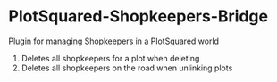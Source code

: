 # PlotSquared-Shopkeepers-Bridge

Plugin for managing Shopkeepers in a PlotSquared world

1. Deletes all shopkeepers for a plot when deleting
2. Deletes all shopkeepers on the road when unlinking plots